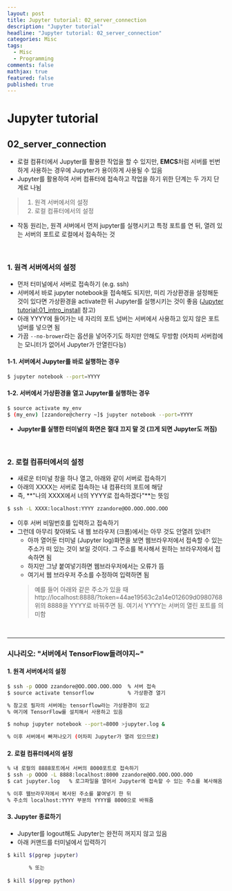 ```yaml
---
layout: post
title: Jupyter tutorial: 02_server_connection
description: "Jupyter tutorial"
headline: "Jupyter tutorial: 02_server_connection"
categories: Misc
tags: 
  - Misc
  - Programming
comments: false
mathjax: true
featured: false
published: true
---
```


# Jupyter tutorial
## 02\_server\_connection

- 로컬 컴퓨터에서 Jupyter를 활용한 작업을 할 수 있지만, **EMCS**처럼 서버를 빈번하게 사용하는 경우에 Jupyter가 용이하게 사용될 수 있음
- Jupyter를 활용하여 서버 컴퓨터에 접속하고 작업을 하기 위한 단계는 두 가지 단계로 나뉨
> 1. 원격 서버에서의 설정  
> 2. 로컬 컴퓨터에서의 설정  
- 작동 원리는, 원격 서버에서 먼저 jupyter를 실행시키고 특정 포트를 연 뒤, 열려 있는 서버의 포트로 로컬에서 접속하는 것

<br>

### 1. 원격 서버에서의 설정
- 먼저 터미널에서 서버로 접속하기 (e.g. ssh)
- 서버에서 바로 jupyter notebook을 접속해도 되지만, 미리 가상환경을 설정해둔 것이 있다면 가상환경을 activate한 뒤 Jupyter를 실행시키는 것이 좋음 ([Jupyter tutorial:01_intro_install](https://emcslabs.github.io/misc/Jupyter_Notebook) 참고)
- 아래 YYYY에 들어가는 네 자리의 포트 넘버는 서버에서 사용하고 있지 않은 포트 넘버를 넣으면 됨
- 가끔 ```--no-brower```라는 옵션을 넣어주기도 하지만 안해도 무방함 (어차피 서버컴에는 모니터가 없어서 Jupyter가 안열린다능)

#### 1-1. 서버에서 Jupyter를 바로 실행하는 경우

```bash
$ jupyter notebook --port=YYYY
```

#### 1-2. 서버에서 가상환경을 열고 Jupyter를 실행하는 경우
```bash
$ source activate my_env
$ (my_env) [zzandore@cherry ~]$ jupyter notebook --port=YYYY
```
- __Jupyter를 실행한 터미널의 화면은 절대 끄지 말 것 (끄게 되면 Jupyter도 꺼짐)__

<br>

### 2. 로컬 컴퓨터에서의 설정
- 새로운 터미널 창을 하나 열고, 아래와 같이 서버로 접속하기
- 아래의 XXXX는 서버로 접속하는 내 컴퓨터의 포트에 해당
- 즉, **"나의 XXXX에서 너의 YYYY로 접속하겠다"**는 뜻임

```bash
$ ssh -L XXXX:localhost:YYYY zzandore@OO.OOO.OOO.OOO
```
- 이후 서버 비밀번호를 입력하고 접속하기
- 그런데 아무리 찾아봐도 내 웹 브라우저 (크롬)에서는 아무 것도 안열려 있네?!
    - 아까 열어둔 터미널 (Jupyter log)화면을 보면 웹브라우저에서 접속할 수 있는 주소가 떠 있는 것이 보일 것이다. 그 주소를 복사해서 원하는 브라우저에서 접속하면 됨
    - 하지만 그냥 붙여넣기하면 웹브라우저에서는 오류가 뜸
    - 여기서 웹 브라우저 주소를 수정하여 입력하면 됨
    > 예를 들어 아래와 같은 주소가 있을 때  
    > http://localhost:8888/?token=44ae19563c2a14e012609d0980768  
    > 위의 8888을 YYYY로 바꿔주면 됨. 여기서 YYYY는 서버의 열린 포트를 의미함

<br>

---

### 시나리오: "서버에서 TensorFlow돌려야지~"
#### 1. 원격 서버에서의 설정
```bash
$ ssh -p OOOO zzandore@OO.OOO.OOO.OOO  % 서버 접속
$ source activate tensorflow           % 가상환경 열기

% 참고로 필자의 서버에는 tensorflow라는 가상환경이 있고
% 여기에 TensorFlow를 설치해서 사용하고 있음

$ nohup jupyter notebook --port=8000 >jupyter.log &

% 이후 서버에서 빠져나오기 (어차피 Jupyter가 열려 있으므로)
```

#### 2. 로컬 컴퓨터에서의 설정
```bash
% 내 로컬의 8888포트에서 서버의 8000포트로 접속하기
$ ssh -p OOOO -L 8888:localhost:8000 zzandore@OO.OOO.OOO.OOO
$ cat jupyter.log   % 로그파일을 열어서 Jupyter에 접속할 수 있는 주소를 복사해옴

% 이후 웹브라우저에서 복사된 주소를 붙여넣기 한 뒤
% 주소의 localhost:YYYY 부분의 YYYY를 8000으로 바꿔줌
```

#### 3. Jupyter 종료하기
- Jupyter를 logout해도 Jupyter는 완전히 꺼지지 않고 있음
- 아래 커맨드를 터미널에서 입력하기

```bash
$ kill $(pgrep jupyter)

       % 또는
       
$ kill $(pgrep python)
```


